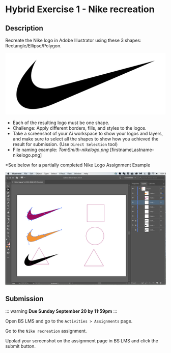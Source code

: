 # Hybrid Exercise 1 - Nike recreation

## Description

Recreate the Nike logo in Adobe Illustrator using these 3 shapes: Rectangle/Ellipse/Polygon.

<img src="../assets/1-nikelogo.png" alt="Nike Logo">

- Each of the resulting logo must be one shape. 
- Challenge: Apply different borders, fills, and styles to the logos.
- Take a screenshot of your Ai workspace to show your logos and layers, and make sure to select all the shapes to show how you achieved the result for submission. (Use `Direct Selection` tool)
- File naming example: *TomSmith-nikelogo.png* [firstnameLastname-nikelogo.png]

*See below for a partially completed Nike Logo Assignment Example

<img src="../assets/1-example-nikelogos.png" alt="Partially completed Nike Logo Assignment Example">

## Submission

::: warning
**Due Sunday September 20 by 11:59pm**
:::

Open BS LMS and go to the `Activities > Assignments` page.

Go to the `Nike recreation` assignment.

Upolad your screenshot on the assignment page in BS LMS and click the submit button.
